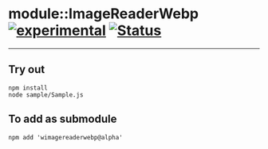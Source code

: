 
# module::ImageReaderWebp [![experimental](https://img.shields.io/badge/stability-experimental-orange.svg)](https://github.com/emersion/stability-badges#experimental) [![Status](https://github.com/Wandalen/wImageReaderWebp/workflows/Test/badge.svg)](https://github.com/Wandalen/wImageReaderWebp/actions?query=workflow%3ATest)

___

## Try out
```
npm install
node sample/Sample.js
```

## To add as submodule
```
npm add 'wimagereaderwebp@alpha'
```

